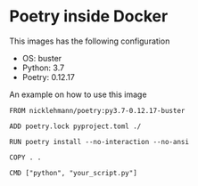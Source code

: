 Poetry inside Docker
====================

This images has the following configuration

- OS: buster
- Python: 3.7
- Poetry: 0.12.17

An example on how to use this image

```
FROM nicklehmann/poetry:py3.7-0.12.17-buster

ADD poetry.lock pyproject.toml ./

RUN poetry install --no-interaction --no-ansi

COPY . .

CMD ["python", "your_script.py"]
```
